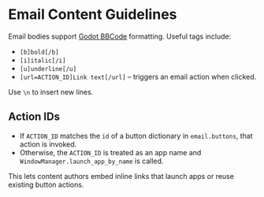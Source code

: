 # Email Content Guidelines

Email bodies support [Godot BBCode](https://docs.godotengine.org/en/stable/tutorials/ui/bbcode_in_richtextlabel.html) formatting. Useful tags include:

- `[b]bold[/b]`
- `[i]italic[/i]`
- `[u]underline[/u]`
- `[url=ACTION_ID]Link text[/url]` – triggers an email action when clicked.

Use `\n` to insert new lines.

## Action IDs
- If `ACTION_ID` matches the `id` of a button dictionary in `email.buttons`, that action is invoked.
- Otherwise, the `ACTION_ID` is treated as an app name and `WindowManager.launch_app_by_name` is called.

This lets content authors embed inline links that launch apps or reuse existing button actions.
